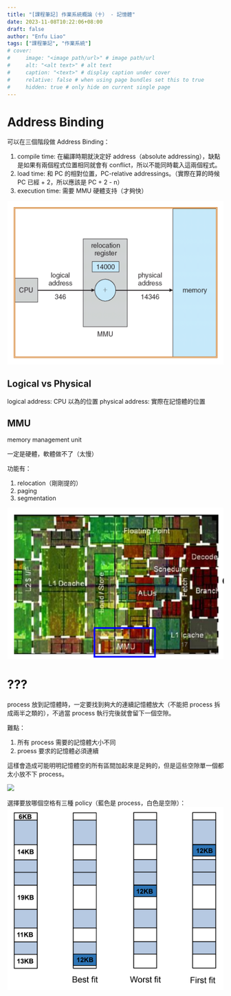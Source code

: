 ```yaml
---
title: "[課程筆記] 作業系統概論（十） - 記憶體"
date: 2023-11-08T10:22:06+08:00
draft: false
author: "Enfu Liao"
tags: ["課程筆記", "作業系統"]
# cover:
#     image: "<image path/url>" # image path/url
#     alt: "<alt text>" # alt text
#     caption: "<text>" # display caption under cover
#     relative: false # when using page bundles set this to true
#     hidden: true # only hide on current single page
---
```


# Address Binding

可以在三個階段做 Address Binding：
1. compile time: 在編譯時期就決定好 address（absolute addressing），缺點是如果有兩個程式位置相同就會有 conflict，所以不能同時載入這兩個程式。
2. load time: 和 PC 的相對位置，PC-relative addressings。（實際在算的時候 PC 已經 + 2，所以應該是 PC + 2 - n）
3. execution time: 需要 MMU 硬體支持（才夠快）

![execution time address binding](./Screenshot%20from%202023-11-08%2010-47-10.png)

## Logical vs Physical

logical address: CPU 以為的位置
physical address: 實際在記憶體的位置

## MMU
memory management unit

一定是硬體，軟體做不了（太慢）

功能有：
1. relocation（剛剛提的）
2. paging
3. segmentation

![](./Screenshot%20from%202023-11-08%2010-49-56.png)



# ???

process 放到記憶體時，一定要找到夠大的連續記憶體放大（不能把 process 拆成兩半之類的），不過當 process 執行完後就會留下一個空隙。

難點：
1. 所有 process 需要的記憶體大小不同
1. proess 要求的記憶體必須連續

這樣會造成可能明明記憶體空的所有區間加起來是足夠的，但是這些空隙單一個都太小放不下 process。

![](./continuous%20allocation.png)

選擇要放哪個空格有三種 policy（藍色是 process，白色是空隙）：
![](./Screenshot%20from%202023-11-08%2010-59-14.png)